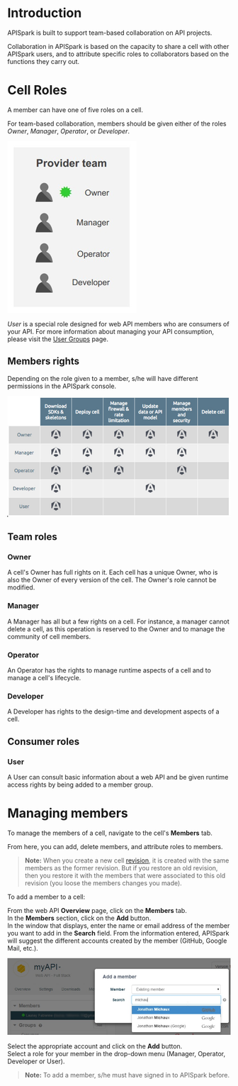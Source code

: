 
# Introduction

APISpark is built to support team-based collaboration on API projects.

Collaboration in APISpark is based on the capacity to share a cell with other APISpark users, and to attribute specific roles to collaborators based on the functions they carry out.

# Cell Roles

A member can have one of five roles on a cell.

For team-based collaboration, members should be given either of the roles *Owner*, *Manager*, *Operator*, or *Developer*.

![team work](images/provider-team.jpg "team work")

*User* is a special role designed for web API members who are consumers of your API. For more information about managing your API consumption, please visit the [User Groups](/technical-resources/apispark/guide/publish/secure/user-groups "User Groups") page.

## <a class="anchor" name="members-rights"></a>Members rights

Depending on the role given to a member, s/he will have different permissions in the APISpark console.

![members rights](images/roles-permissions-diagram.jpg "members rights")

## Team roles

### Owner

A cell's Owner has full rights on it. Each cell has a unique Owner, who is also the Owner of every version of the cell. The Owner's role cannot be modified.

### Manager

A Manager has all but a few rights on a cell. For instance, a manager cannot delete a cell, as this operation is reserved to the Owner and to manage the community of cell members.

### Operator

An Operator has the rights to manage runtime aspects of a cell and to manage a cell's lifecycle.

### Developer

A Developer has rights to the design-time and development aspects of a cell.

## Consumer roles

### User

A User can consult basic information about a web API and be given runtime access rights by being added to a member group.


# Managing members

To manage the members of a cell, navigate to the cell's **Members** tab.

From here, you can add, delete members, and attribute roles to members.

>**Note:** When you create a new cell [revision](/technical-resources/apispark/guide/explore/revisions "revision"), it is created with the same members as the former revision. But if you restore an old revision, then you restore it with the members that were associated to this old revision (you loose the members changes you made).

To add a member to a cell:

From the web API **Overview** page, click on the **Members** tab.  
In the **Members** section, click on the **Add** button.  
In the window that displays, enter the name or email address of the member you want to add in the **Search** field. From the information entered, APISpark will suggest the different accounts created by the member (GitHub, Google Mail, etc.).

![Add member](images/add-member-to-cell.jpg "Add member")

Select the appropriate account and click on the **Add** button.  
Select a role for your member in the drop-down menu (Manager, Operator, Developer or User).

>**Note:** To add a member, s/he must have signed in to APISpark before.
